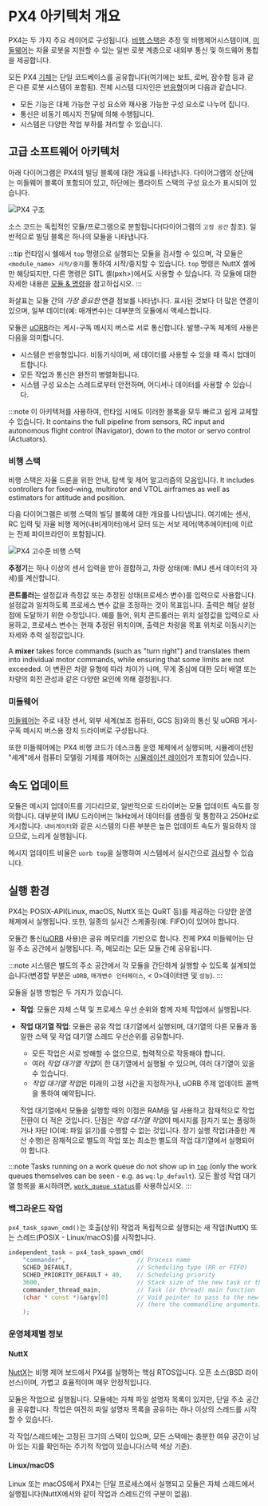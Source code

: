 # PX4 아키텍처 개요

PX4는 두 가지 주요 레이어로 구성됩니다. [비행 스택](#flight-stack)은 추정 및 비행제어시스템이며, [미들웨어](#middleware)는 자율 로봇을 지원할 수 있는 일반 로봇 계층으로 내외부 통신 및 하드웨어 통합을 제공합니다.

모든 PX4 [기체](../airframes/README.md)는 단일 코드베이스를 공유합니다(여기에는 보트, 로버, 잠수함 등과 같은 다른 로봇 시스템이 포함됨). 전체 시스템 디자인은 [반응형](http://www.reactivemanifesto.org)이며 다음과 같습니다.

- 모든 기능은 대체 가능한 구성 요소와 재사용 가능한 구성 요소로 나누어 집니다.
- 통신은 비동기 메시지 전달에 의해 수행됩니다.
- 시스템은 다양한 작업 부하를 처리할 수 있습니다.


<a id="architecture"></a>

## 고급 소프트웨어 아키텍처

아래 다이어그램은 PX4의 빌딩 블록에 대한 개요를 나타냅니다. 다이어그램의 상단에는 미들웨어 블록이 포함되어 있고, 하단에는 플라이트 스택의 구성 요소가 표시되어 있습니다.

![PX4 구조](../../assets/diagrams/PX4_Architecture.svg)


<!-- This diagram can be updated from 
[here](https://drive.google.com/file/d/0B1TDW9ajamYkaGx3R0xGb1NaeU0/view?usp=sharing) 
and opened with draw.io Diagrams. You might need to request access if you
don't have a px4.io Google account.
Caution: it can happen that after exporting some of the arrows are wrong. In
that case zoom into the graph until the arrows are correct, and then export
again. -->

소스 코드는 독립적인 모듈/프로그램으로 분할됩니다(다이어그램의 `고정 공간` 참조). 일반적으로 빌딩 블록은 하나의 모듈을 나타냅니다.

:::tip
런타임시 쉘에서 `top` 명령으로 실행되는 모듈을 검사할 수 있으며, 각 모듈은 `<module_name> 시작/중지`를 통하여 시작/중지할 수 있습니다. `top` 명령은 NuttX 셸에만 해당되지만, 다른 명령은 SITL 셸(pxh>)에서도 사용할 수 있습니다. 각 모듈에 대한 자세한 내용은 [모듈 & 명령](../modules/modules_main.md)을 참고하십시오.
:::

화살표는 모듈 간의 *가장 중요한* 연결 정보를 나타냅니다. 표시된 것보다 더 많은 연결이 있으며, 일부 데이터(예: 매개변수)는 대부분의 모듈에서 액세스합니다.

모듈은 [uORB](../middleware/uorb.md)라는 게시-구독 메시지 버스로 서로 통신합니다. 발행-구독 체계의 사용은 다음을 의미합니다.

- 시스템은 반응형입니다. 비동기식이며, 새 데이터를 사용할 수 있을 때 즉시 업데이트합니다.
- 모든 작업과 통신은 완전히 병렬화됩니다.
- 시스템 구성 요소는 스레드로부터 안전하며, 어디서나 데이터를 사용할 수 있습니다.

:::note
이 아키텍처를 사용하여, 런타임 시에도 이러한 블록을 모두 빠르고 쉽게 교체할 수 있습니다. It contains the full pipeline from sensors, RC input and autonomous flight control (Navigator), down to the motor or servo control (Actuators).


### 비행 스택

비행 스택은 자율 드론을 위한 안내, 탐색 및 제어 알고리즘의 모음입니다. It includes controllers for fixed-wing, multirotor and VTOL airframes as well as estimators for attitude and position.

다음 다이어그램은 비행 스택의 빌딩 블록에 대한 개요를 나타냅니다. 여기에는 센서, RC 입력 및 자율 비행 제어(내비게이터)에서 모터 또는 서보 제어(액추에이터)에 이르는 전체 파이프라인이 포함됩니다.

![PX4 고수준 비행 스택](../../assets/diagrams/PX4_High-Level_Flight-Stack.svg) <!-- This diagram can be updated from 
[here](https://drive.google.com/a/px4.io/file/d/15J0eCL77fHbItA249epT3i2iOx4VwJGI/view?usp=sharing) 
and opened with draw.io Diagrams. You might need to request access if you
don't have a px4.io Google account.
Caution: it can happen that after exporting some of the arrows are wrong. In
that case zoom into the graph until the arrows are correct, and then export
again. -->

**추정기**는 하나 이상의 센서 입력을 받아 결합하고, 차량 상태(예: IMU 센서 데이터의 자세)를 계산합니다.

**콘트롤러**는 설정값과 측정값 또는 추정된 상태(프로세스 변수)를 입력으로 사용합니다. 설정값과 일치하도록 프로세스 변수 값을 조정하는 것이 목표입니다. 출력은 해당 설정점에 도달하기 위한 수정입니다. 예를 들어, 위치 콘트롤러는 위치 설정값을 입력으로 사용하고, 프로세스 변수는 현재 추정된 위치이며, 출력은 차량을 목표 위치로 이동시키는 자세와 추력 설정값입니다.

A **mixer** takes force commands (such as "turn right") and translates them into individual motor commands, while ensuring that some limits are not exceeded. 이 변환은 차량 유형에 따라 차이가 나며, 무게 중심에 대한 모터 배열 또는 차량의 회전 관성과 같은 다양한 요인에 의해 결정됩니다.


<a id="middleware"></a>

### 미들웨어

[미들웨어](../middleware/README.md)는 주로 내장 센서, 외부 세계(보조 컴퓨터, GCS 등)와의 통신 및 uORB 게시-구독 메시지 버스용 장치 드라이버로 구성됩니다.

또한 미들웨어에는 PX4 비행 코드가 데스크톱 운영 체제에서 실행되며, 시뮬레이션된 "세계"에서 컴퓨터 모델링 기체를 제어하는 [시뮬레이션 레이어](../simulation/README.md)가 포함되어 있습니다.


## 속도 업데이트

모듈은 메시지 업데이트를 기다리므로, 일반적으로 드라이버는 모듈 업데이트 속도를 정의합니다. 대부분의 IMU 드라이버는 1kHz에서 데이터를 샘플링 및 통합하고 250Hz로 게시합니다. `내비게이터`와 같은 시스템의 다른 부분은 높은 업데이트 속도가 필요하지 않으므로, 느리게 실행됩니다.

메시지 업데이트 비율은 `uorb top`을 실행하여 시스템에서 실시간으로 [검사](../middleware/uorb.md)할 수 있습니다.

<a id="runtime-environment"></a>

## 실행 환경

PX4는 POSIX-API(Linux, macOS, NuttX 또는 QuRT 등)를 제공하는 다양한 운영 체제에서 실행됩니다. 또한, 일종의 실시간 스케줄링(예: FIFO)이 있어야 합니다.

모듈간 통신([uORB](../middleware/uorb.md) 사용)은 공유 메모리를 기반으로 합니다. 전체 PX4 미들웨어는 단일 주소 공간에서 실행됩니다. 즉, 메모리는 모든 모듈 간에 공유됩니다.

:::note
시스템은 별도의 주소 공간에서 각 모듈을 간단하게 실행할 수 있도록 설계되었습니다(변경할 부분은 `uORB`, `매개변수 인터페이스`, < 0>데이터맨</code> 및 `성능`).
:::

모듈을 실행 방법은 두 가지가 있습니다.
- **작업**: 모듈은 자체 스택 및 프로세스 우선 순위와 함께 자체 작업에서 실행됩니다.
- **작업 대기열 작업**: 모듈은 공유 작업 대기열에서 실행되며, 대기열의 다른 모듈과 동일한 스택 및 작업 대기열 스레드 우선순위를 공유합니다.
  - 모든 작업은 서로 방해할 수 없으므로, 협력적으로 작동해야 합니다.
  - 여러 *작업 대기열 작업*이 한 대기열에서 실행될 수 있으며, 여러 대기열이 있을 수 있습니다.
  - *작업 대기열 작업*은 미래의 고정 시간을 지정하거나, uORB 주제 업데이트 콜백을 통하여 예약됩니다.

  작업 대기열에서 모듈을 실행할 때의 이점은 RAM을 덜 사용하고 잠재적으로 작업 전환이 더 적은 것입니다. 단점은 *작업 대기열 작업*이 메시지를 잠자기 또는 폴링하거나 차단 IO(예: 파일 읽기)를 수행할 수 없는 것입니다. 장기 실행 작업(과중한 계산 수행)은 잠재적으로 별도의 작업 또는 최소한 별도의 작업 대기열에서 실행되어야 합니다.

:::note
Tasks running on a work queue do not show up in [`top`](../modules/modules_command.md#top) (only the work queues themselves can be seen - e.g. as `wq:lp_default`). 모든 활성 작업 대기열 항목을 표시하려면, [`work_queue status`](../modules/modules_system.md#work-queue)를 사용하십시오.
:::

### 백그라운드 작업

`px4_task_spawn_cmd()`는 호출(상위) 작업과 독립적으로 실행되는 새 작업(NuttX) 또는 스레드(POSIX - Linux/macOS)를 시작합니다.

```cpp
independent_task = px4_task_spawn_cmd(
    "commander",                    // Process name
    SCHED_DEFAULT,                  // Scheduling type (RR or FIFO)
    SCHED_PRIORITY_DEFAULT + 40,    // Scheduling priority
    3600,                           // Stack size of the new task or thread
    commander_thread_main,          // Task (or thread) main function
    (char * const *)&argv[0]        // Void pointer to pass to the new task
                                    // (here the commandline arguments).
    );
```


### 운영체제별 정보

#### NuttX

[NuttX](https://nuttx.apache.org//)는 비행 제어 보드에서 PX4를 실행하는 핵심 RTOS입니다. 오픈 소스(BSD 라이선스)이며, 가볍고 효율적이며 매우 안정적입니다.

모듈은 작업으로 실행됩니다. 모듈에는 자체 파일 설명자 목록이 있지만, 단일 주소 공간을 공유합니다. 작업은 여전히 파일 설명자 목록을 공유하는 하나 이상의 스레드를 시작할 수 있습니다.

각 작업/스레드에는 고정된 크기의 스택이 있으며, 모든 스택에는 충분한 여유 공간이 남아 있는 지를 확인하는 주기적 작업이 있습니다(스택 색상 기준).


#### Linux/macOS

Linux 또는 macOS에서 PX4는 단일 프로세스에서 실행되고 모듈은 자체 스레드에서 실행됩니다(NuttX에서와 같이 작업과 스레드간의 구분이 없음).
